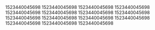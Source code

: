 1523440045698
1523440045698
1523440045698
1523440045698
1523440045698
1523440045698
1523440045698
1523440045698
1523440045698
1523440045698
1523440045698
1523440045698
1523440045698
1523440045698
1523440045698